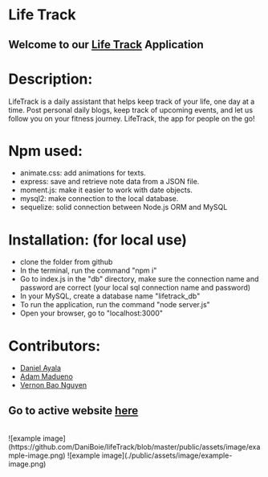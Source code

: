 # Life Track
## Welcome to our [Life Track](https://afternoon-stream-93666.herokuapp.com/) Application

# Description:
LifeTrack is a daily assistant that helps keep track of your life, one day at a time. Post personal daily blogs, keep track of upcoming events, and let us follow you on your fitness journey. LifeTrack, the app for people on the go!

# Npm used:
- animate.css: add animations for texts.
- express: save and retrieve note data from a JSON file.
- moment.js: make it easier to work with date objects.
- mysql2: make connection to the local database.
- sequelize: solid connection between Node.js ORM and MySQL

# Installation: (for local use)
- clone the folder from github
- In the terminal, run the command "npm i"
- Go to index.js in the "db" directory, make sure the connection name and password are correct (your local sql connection name and password)
- In your MySQL, create a database name "lifetrack_db"
- To run the application, run the command "node server.js"
- Open your browser, go to "localhost:3000"

# Contributors: 
- [Daniel Ayala](https://github.com/DaniBoie)
- [Adam Madueno](https://github.com/Amadueno)
- [Vernon Bao Nguyen](https://github.com/bnguyen467)

## Go to active website [here](https://afternoon-stream-93666.herokuapp.com/)
</br>
![example image](https://github.com/DaniBoie/lifeTrack/blob/master/public/assets/image/example-image.png)
![example image](./public/assets/image/example-image.png)
